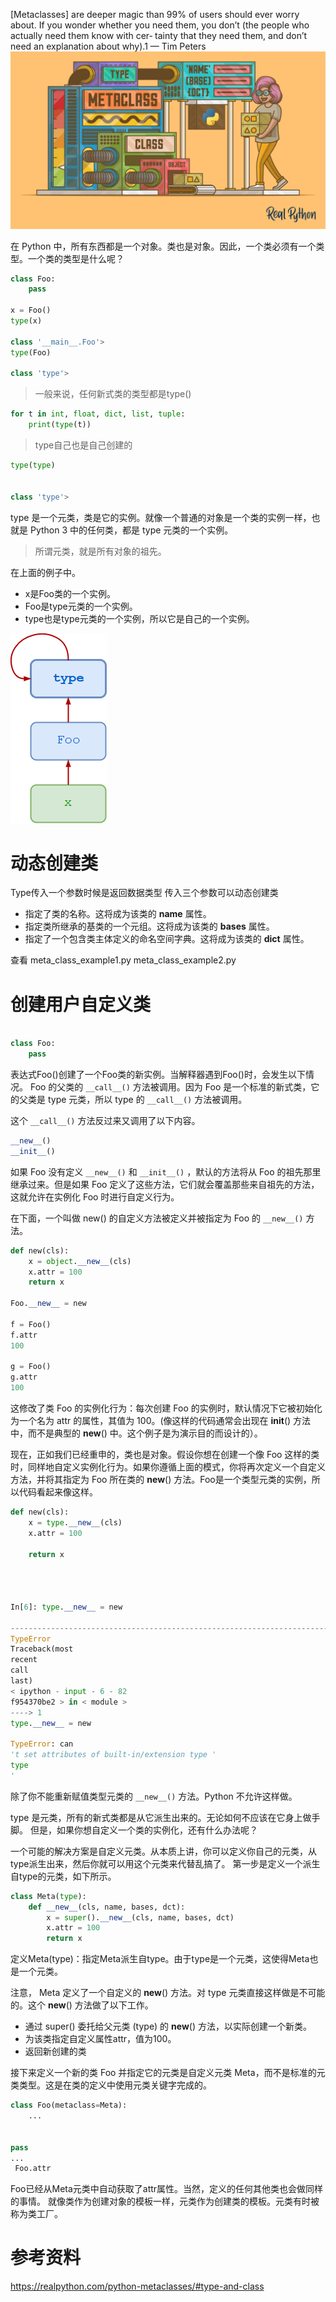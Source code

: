 [Metaclasses] are deeper magic than 99% of users should ever worry about. If you wonder whether you need them, you
don’t (the people who actually need them know with cer‐ tainty that they need them, and don’t need an explanation about
why).1 — Tim Peters
![avatar](Python-Metaclasses_Watermarked.png)

在 Python 中，所有东西都是一个对象。类也是对象。因此，一个类必须有一个类型。一个类的类型是什么呢？

```python
class Foo:
    pass

x = Foo()
type(x)

class '__main__.Foo'>
type(Foo)

class 'type'>
```

> 一般来说，任何新式类的类型都是type()

```python
for t in int, float, dict, list, tuple:
    print(type(t))
```

> type自己也是自己创建的

```python
type(type)


class 'type'>
```

type 是一个元类，类是它的实例。就像一个普通的对象是一个类的实例一样，也就是 Python 3 中的任何类，都是 type 元类的一个实例。
> 所谓元类，就是所有对象的祖先。

在上面的例子中。

- x是Foo类的一个实例。
- Foo是type元类的一个实例。
- type也是type元类的一个实例，所以它是自己的一个实例。

![avatar](class-chain.png)

# 动态创建类

Type传入一个参数时候是返回数据类型 传入三个参数可以动态创建类

- <name> 指定了类的名称。这将成为该类的 __name__ 属性。
- <bases> 指定类所继承的基类的一个元组。这将成为该类的 __bases__ 属性。
- <dct>指定了一个包含类主体定义的命名空间字典。这将成为该类的 __dict__ 属性。

查看 meta_class_example1.py meta_class_example2.py

# 创建用户自定义类

```python

class Foo:
    pass
```

表达式Foo()创建了一个Foo类的新实例。当解释器遇到Foo()时，会发生以下情况。 Foo 的父类的 `__call__()` 方法被调用。因为 Foo 是一个标准的新式类，它的父类是 type 元类，所以 type
的 `__call__()` 方法被调用。

这个 `__call__()` 方法反过来又调用了以下内容。

```python
__new__()
__init__()
```

如果 Foo 没有定义 `__new__()` 和 `__init__()` ，默认的方法将从 Foo 的祖先那里继承过来。但是如果 Foo 定义了这些方法，它们就会覆盖那些来自祖先的方法，这就允许在实例化 Foo 时进行自定义行为。

在下面，一个叫做 new() 的自定义方法被定义并被指定为 Foo 的 `__new__()` 方法。

```python
def new(cls):
    x = object.__new__(cls)
    x.attr = 100
    return x

Foo.__new__ = new

f = Foo()
f.attr
100

g = Foo()
g.attr
100
```

这修改了类 Foo 的实例化行为：每次创建 Foo 的实例时，默认情况下它被初始化为一个名为 attr 的属性，其值为 100。(像这样的代码通常会出现在 __init__() 方法中，而不是典型的 __new__()
中。这个例子是为演示目的而设计的）。

现在，正如我们已经重申的，类也是对象。假设你想在创建一个像 Foo 这样的类时，同样地自定义实例化行为。如果你遵循上面的模式，你将再次定义一个自定义方法，并将其指定为 Foo 所在类的 __new__()
方法。Foo是一个类型元类的实例，所以代码看起来像这样。

```python
def new(cls):
    x = type.__new__(cls)
    x.attr = 100
    
    return x
    
    


In[6]: type.__new__ = new

---------------------------------------------------------------------------
TypeError
Traceback(most
recent
call
last)
< ipython - input - 6 - 82
f954370be2 > in < module >
----> 1
type.__new__ = new

TypeError: can
't set attributes of built-in/extension type '
type
'
```

除了你不能重新赋值类型元类的 `__new__()` 方法。Python 不允许这样做。

type 是元类，所有的新式类都是从它派生出来的。无论如何不应该在它身上做手脚。 但是，如果你想自定义一个类的实例化，还有什么办法呢？

一个可能的解决方案是自定义元类。从本质上讲，你可以定义你自己的元类，从type派生出来，然后你就可以用这个元类来代替乱搞了。 第一步是定义一个派生自type的元类，如下所示。

```python
class Meta(type):
    def __new__(cls, name, bases, dct):
        x = super().__new__(cls, name, bases, dct)
        x.attr = 100
        return x
```

定义Meta(type)：指定Meta派生自type。由于type是一个元类，这使得Meta也是一个元类。

注意， Meta 定义了一个自定义的 __new__() 方法。对 type 元类直接这样做是不可能的。这个 __new__() 方法做了以下工作。

- 通过 super() 委托给父元类 (type) 的 __new__() 方法，以实际创建一个新类。
- 为该类指定自定义属性attr，值为100。
- 返回新创建的类

接下来定义一个新的类 Foo 并指定它的元类是自定义元类 Meta，而不是标准的元类类型。这是在类的定义中使用元类关键字完成的。

```python
class Foo(metaclass=Meta):
    ...


pass
...
 Foo.attr
```

Foo已经从Meta元类中自动获取了attr属性。当然，定义的任何其他类也会做同样的事情。 就像类作为创建对象的模板一样，元类作为创建类的模板。元类有时被称为类工厂。

# 参考资料

https://realpython.com/python-metaclasses/#type-and-class
